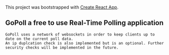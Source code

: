 This project was bootstrapped with [Create React App](https://github.com/facebook/create-react-app).

## GoPoll a free to use Real-Time Polling application
    GoPoll uses a network of websockets in order to keep clients up to date on the current poll data.
    An ip duplcation check is also implemented but is an optional. Further security checks will be implemented in the future. 

